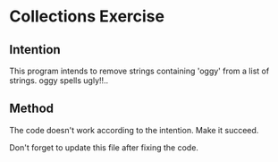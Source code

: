 # Collections Exercise

## Intention

This program intends to remove strings containing 'oggy' from a list of strings.
oggy spells ugly!!..

## Method

The code doesn't work according to the intention. Make it succeed.

Don't forget to update this file after fixing the code.
